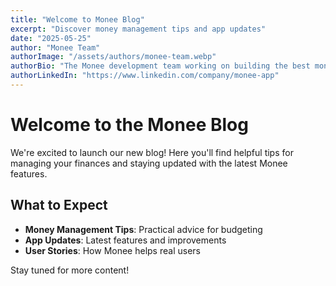 ```yaml
---
title: "Welcome to Monee Blog"
excerpt: "Discover money management tips and app updates"
date: "2025-05-25"
author: "Monee Team"
authorImage: "/assets/authors/monee-team.webp"
authorBio: "The Monee development team working on building the best money management app. We're passionate about helping users take control of their finances through innovative technology and user-friendly design."
authorLinkedIn: "https://www.linkedin.com/company/monee-app"
---
```


# Welcome to the Monee Blog

We're excited to launch our new blog! Here you'll find helpful tips for managing your finances and staying updated with the latest Monee features.

## What to Expect

- **Money Management Tips**: Practical advice for budgeting
- **App Updates**: Latest features and improvements  
- **User Stories**: How Monee helps real users

Stay tuned for more content!
